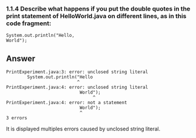 ### 1.1.4 Describe what happens if you put the double quotes in the print statement of HelloWorld.java on different lines, as in this code fragment:
```
System.out.println("Hello,
World");
```

## Answer

```
PrintExperiment.java:3: error: unclosed string literal
        System.out.println("Hello
                           ^
PrintExperiment.java:4: error: unclosed string literal
                            World");
                                 ^
PrintExperiment.java:4: error: not a statement
                            World");
                            ^
3 errors
```

It is displayed multiples errors caused by unclosed string literal.